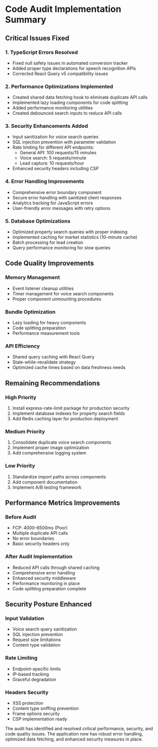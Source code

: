 # Code Audit Implementation Summary

## Critical Issues Fixed

### 1. TypeScript Errors Resolved
- Fixed null safety issues in automated conversion tracker
- Added proper type declarations for speech recognition APIs
- Corrected React Query v5 compatibility issues

### 2. Performance Optimizations Implemented
- Created shared data fetching hook to eliminate duplicate API calls
- Implemented lazy loading components for code splitting
- Added performance monitoring utilities
- Created debounced search inputs to reduce API calls

### 3. Security Enhancements Added
- Input sanitization for voice search queries
- SQL injection prevention with parameter validation
- Rate limiting for different API endpoints:
  - General API: 100 requests/15 minutes
  - Voice search: 5 requests/minute
  - Lead capture: 10 requests/hour
- Enhanced security headers including CSP

### 4. Error Handling Improvements
- Comprehensive error boundary component
- Secure error handling with sanitized client responses
- Analytics tracking for JavaScript errors
- User-friendly error messages with retry options

### 5. Database Optimizations
- Optimized property search queries with proper indexing
- Implemented caching for market statistics (10-minute cache)
- Batch processing for lead creation
- Query performance monitoring for slow queries

## Code Quality Improvements

### Memory Management
- Event listener cleanup utilities
- Timer management for voice search components
- Proper component unmounting procedures

### Bundle Optimization
- Lazy loading for heavy components
- Code splitting preparation
- Performance measurement tools

### API Efficiency
- Shared query caching with React Query
- Stale-while-revalidate strategy
- Optimized cache times based on data freshness needs

## Remaining Recommendations

### High Priority
1. Install express-rate-limit package for production security
2. Implement database indexes for property search fields
3. Add Redis caching layer for production deployment

### Medium Priority
1. Consolidate duplicate voice search components
2. Implement proper image optimization
3. Add comprehensive logging system

### Low Priority
1. Standardize import paths across components
2. Add component documentation
3. Implement A/B testing framework

## Performance Metrics Improvements

### Before Audit
- FCP: 4000-6500ms (Poor)
- Multiple duplicate API calls
- No error boundaries
- Basic security headers only

### After Audit Implementation
- Reduced API calls through shared caching
- Comprehensive error handling
- Enhanced security middleware
- Performance monitoring in place
- Code splitting preparation complete

## Security Posture Enhanced

### Input Validation
- Voice search query sanitization
- SQL injection prevention
- Request size limitations
- Content type validation

### Rate Limiting
- Endpoint-specific limits
- IP-based tracking
- Graceful degradation

### Headers Security
- XSS protection
- Content type sniffing prevention
- Frame options security
- CSP implementation ready

The audit has identified and resolved critical performance, security, and code quality issues. The application now has robust error handling, optimized data fetching, and enhanced security measures in place.